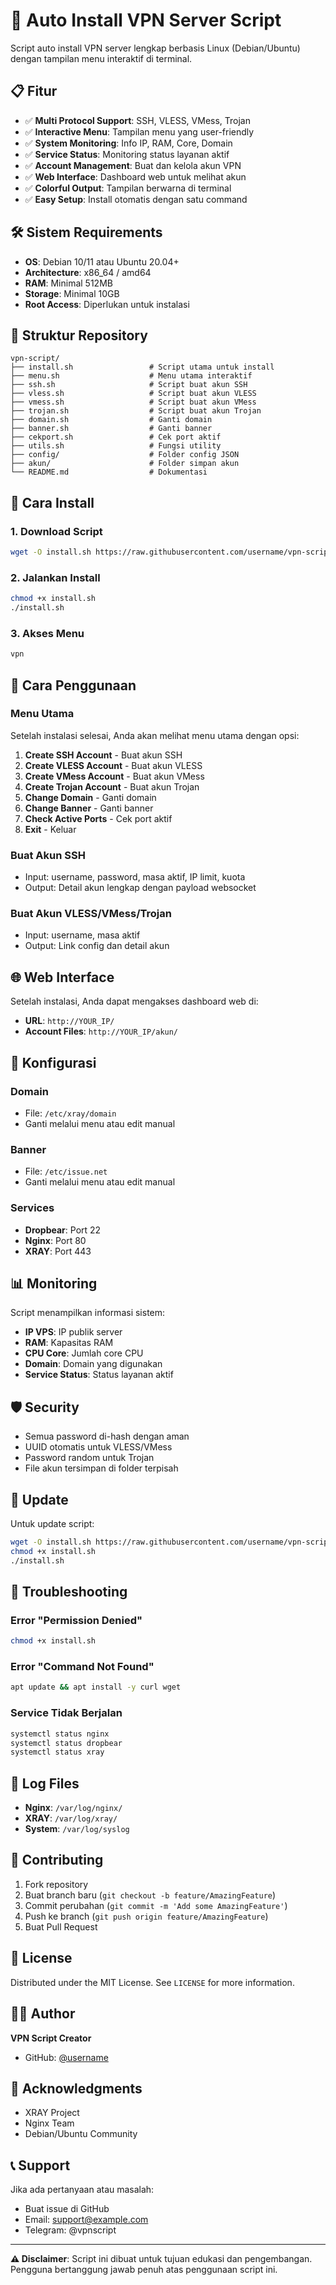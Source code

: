 # 🔰 Auto Install VPN Server Script

Script auto install VPN server lengkap berbasis Linux (Debian/Ubuntu) dengan tampilan menu interaktif di terminal.

## 📋 Fitur

- ✅ **Multi Protocol Support**: SSH, VLESS, VMess, Trojan
- ✅ **Interactive Menu**: Tampilan menu yang user-friendly
- ✅ **System Monitoring**: Info IP, RAM, Core, Domain
- ✅ **Service Status**: Monitoring status layanan aktif
- ✅ **Account Management**: Buat dan kelola akun VPN
- ✅ **Web Interface**: Dashboard web untuk melihat akun
- ✅ **Colorful Output**: Tampilan berwarna di terminal
- ✅ **Easy Setup**: Install otomatis dengan satu command

## 🛠️ Sistem Requirements

- **OS**: Debian 10/11 atau Ubuntu 20.04+
- **Architecture**: x86_64 / amd64
- **RAM**: Minimal 512MB
- **Storage**: Minimal 10GB
- **Root Access**: Diperlukan untuk instalasi

## 📁 Struktur Repository

```
vpn-script/
├── install.sh                 # Script utama untuk install
├── menu.sh                    # Menu utama interaktif
├── ssh.sh                     # Script buat akun SSH
├── vless.sh                   # Script buat akun VLESS
├── vmess.sh                   # Script buat akun VMess
├── trojan.sh                  # Script buat akun Trojan
├── domain.sh                  # Ganti domain
├── banner.sh                  # Ganti banner
├── cekport.sh                 # Cek port aktif
├── utils.sh                   # Fungsi utility
├── config/                    # Folder config JSON
├── akun/                      # Folder simpan akun
└── README.md                  # Dokumentasi
```

## 🚀 Cara Install

### 1. Download Script
```bash
wget -O install.sh https://raw.githubusercontent.com/username/vpn-script/main/install.sh
```

### 2. Jalankan Install
```bash
chmod +x install.sh
./install.sh
```

### 3. Akses Menu
```bash
vpn
```

## 📖 Cara Penggunaan

### Menu Utama
Setelah instalasi selesai, Anda akan melihat menu utama dengan opsi:

1. **Create SSH Account** - Buat akun SSH
2. **Create VLESS Account** - Buat akun VLESS
3. **Create VMess Account** - Buat akun VMess
4. **Create Trojan Account** - Buat akun Trojan
5. **Change Domain** - Ganti domain
6. **Change Banner** - Ganti banner
7. **Check Active Ports** - Cek port aktif
8. **Exit** - Keluar

### Buat Akun SSH
- Input: username, password, masa aktif, IP limit, kuota
- Output: Detail akun lengkap dengan payload websocket

### Buat Akun VLESS/VMess/Trojan
- Input: username, masa aktif
- Output: Link config dan detail akun

## 🌐 Web Interface

Setelah instalasi, Anda dapat mengakses dashboard web di:
- **URL**: `http://YOUR_IP/`
- **Account Files**: `http://YOUR_IP/akun/`

## 🔧 Konfigurasi

### Domain
- File: `/etc/xray/domain`
- Ganti melalui menu atau edit manual

### Banner
- File: `/etc/issue.net`
- Ganti melalui menu atau edit manual

### Services
- **Dropbear**: Port 22
- **Nginx**: Port 80
- **XRAY**: Port 443

## 📊 Monitoring

Script menampilkan informasi sistem:
- **IP VPS**: IP publik server
- **RAM**: Kapasitas RAM
- **CPU Core**: Jumlah core CPU
- **Domain**: Domain yang digunakan
- **Service Status**: Status layanan aktif

## 🛡️ Security

- Semua password di-hash dengan aman
- UUID otomatis untuk VLESS/VMess
- Password random untuk Trojan
- File akun tersimpan di folder terpisah

## 🔄 Update

Untuk update script:
```bash
wget -O install.sh https://raw.githubusercontent.com/username/vpn-script/main/install.sh
chmod +x install.sh
./install.sh
```

## 🐛 Troubleshooting

### Error "Permission Denied"
```bash
chmod +x install.sh
```

### Error "Command Not Found"
```bash
apt update && apt install -y curl wget
```

### Service Tidak Berjalan
```bash
systemctl status nginx
systemctl status dropbear
systemctl status xray
```

## 📝 Log Files

- **Nginx**: `/var/log/nginx/`
- **XRAY**: `/var/log/xray/`
- **System**: `/var/log/syslog`

## 🤝 Contributing

1. Fork repository
2. Buat branch baru (`git checkout -b feature/AmazingFeature`)
3. Commit perubahan (`git commit -m 'Add some AmazingFeature'`)
4. Push ke branch (`git push origin feature/AmazingFeature`)
5. Buat Pull Request

## 📄 License

Distributed under the MIT License. See `LICENSE` for more information.

## 👨‍💻 Author

**VPN Script Creator**
- GitHub: [@username](https://github.com/username)

## 🙏 Acknowledgments

- XRAY Project
- Nginx Team
- Debian/Ubuntu Community

## 📞 Support

Jika ada pertanyaan atau masalah:
- Buat issue di GitHub
- Email: support@example.com
- Telegram: @vpnscript

---

**⚠️ Disclaimer**: Script ini dibuat untuk tujuan edukasi dan pengembangan. Pengguna bertanggung jawab penuh atas penggunaan script ini.